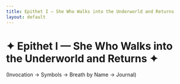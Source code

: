 ```yaml
---
title: Epithet I — She Who Walks into the Underworld and Returns
layout: default
---
```


# ✦ Epithet I — She Who Walks into the Underworld and Returns ✦

(Invocation → Symbols → Breath by Name → Journal)
